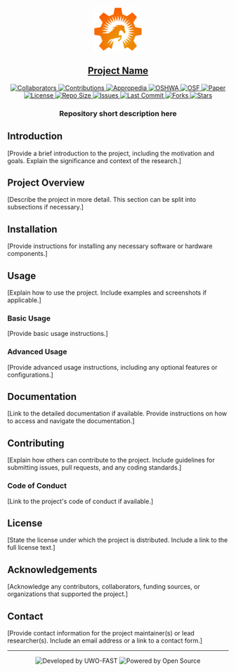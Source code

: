 <div align="center">
  <!-- Title: -->
  <a href="https://github.com/uwo-fast">
    <img src="https://github.com/uwo-fast/.github/blob/main/branding/FAST%20Logo%20Orange%20on%20White%20Transparent.png" height="100">
  </a>
  <h2><a href="https://github.com/uwo-fast/repo-alpha"> Project Name</a></h2>
  <!-- Labels: -->
  <!-- First row: -->
  <a href="https://github.com/uwo-fast/.github/blob/main/collaborating.md">
    <img src="https://img.shields.io/badge/Collaborators-Welcome-lightgreen" alt="Collaborators">
  </a>
  <a href="https://github.com/uwo-fast/.github/blob/main/contributing.md">
    <img src="https://img.shields.io/badge/Contributions-Welcome-lightgreen" alt="Contributions">
  </a>
  <a href="https://www.appropedia.org/">
    <img src="https://img.shields.io/badge/Appropedia-Lit_Review-white" alt="Appropedia">
  </a>
  <a href="https://oshwa-cert">
    <img src="https://img.shields.io/badge/OSHWA-Incomplete-cc3300?style=flat-square" height="20" alt="OSHWA">
    <!-- img src="https://img.shields.io/badge/OSHWA-Certified-darkgreen?style=flat-square" height="20" alt="OSHWA" -->       <!-- img src="https://img.shields.io/badge/OSHWA-Pending-darkorange?style=flat-square" height="20" alt="OSHWA" -->
  </a>
  <a href="https://osf-url">
    <img src="https://img.shields.io/badge/OSF-Project-lightblue" alt="OSF">
  </a>
  <a href="https://paper-doi">
    <img src="https://img.shields.io/badge/Paper-Unsubmitted-ff0066" alt="Paper">
  </a>
  <!-- Second row: -->
  <br>
  <a href="https://github.com/uwo-fast/repo-alpha/blob/main/LICENSE">
    <img src="https://img.shields.io/github/license/uwo-fast/repo-alpha" alt="License">
  </a>
  <a href="https://github.com/uwo-fast/repo-alpha">
    <img src="https://img.shields.io/github/repo-size/uwo-fast/repo-alpha" alt="Repo Size">
  </a>
  <a href="https://github.com/uwo-fast/repo-alpha/issues">
    <img src="https://img.shields.io/github/issues/uwo-fast/repo-alpha" alt="Issues">
  </a>
  <a href="https://github.com/uwo-fast/repo-alpha">
    <img src="https://img.shields.io/github/last-commit/uwo-fast/repo-alpha" alt="Last Commit">
  </a>
  <a href="https://github.com/uwo-fast/repo-alpha/network/members">
    <img src="https://img.shields.io/github/forks/uwo-fast/repo-alpha?style=social" alt="Forks">
  </a>
  <a href="https://github.com/uwo-fast/repo-alpha/stargazers">
    <img src="https://img.shields.io/github/stars/uwo-fast/repo-alpha?style=social" alt="Stars">
  </a>
  <!-- Short description: -->
  <h3>Repository short description here</h3>
</div>


## Introduction
[Provide a brief introduction to the project, including the motivation and goals. Explain the significance and context of the research.]

## Project Overview
[Describe the project in more detail. This section can be split into subsections if necessary.]

## Installation
[Provide instructions for installing any necessary software or hardware components.]

## Usage
[Explain how to use the project. Include examples and screenshots if applicable.]

### Basic Usage
[Provide basic usage instructions.]

### Advanced Usage
[Provide advanced usage instructions, including any optional features or configurations.]

## Documentation
[Link to the detailed documentation if available. Provide instructions on how to access and navigate the documentation.]

## Contributing
[Explain how others can contribute to the project. Include guidelines for submitting issues, pull requests, and any coding standards.]

### Code of Conduct
[Link to the project's code of conduct if available.]

## License
[State the license under which the project is distributed. Include a link to the full license text.]

## Acknowledgements
[Acknowledge any contributors, collaborators, funding sources, or organizations that supported the project.]

## Contact
[Provide contact information for the project maintainer(s) or lead researcher(s). Include an email address or a link to a contact form.]

---

<div align="center">
  <p>
    <img src="https://img.shields.io/badge/Developed_by-UWO--FAST-orange" alt="Developed by UWO-FAST">
    <img src="https://img.shields.io/badge/Powered_by-Open_Source-blue" alt="Powered by Open Source">
  </p>
</div>
